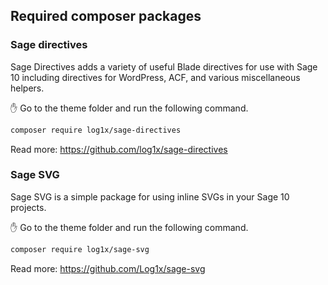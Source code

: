 ## Required composer packages

### Sage directives

Sage Directives adds a variety of useful Blade directives for use with Sage 10 including directives for WordPress, ACF, and various miscellaneous helpers.

:hand: Go to the theme folder and run the following command.

```bash
composer require log1x/sage-directives
```

Read more:
https://github.com/log1x/sage-directives

### Sage SVG

Sage SVG is a simple package for using inline SVGs in your Sage 10 projects.

:hand: Go to the theme folder and run the following command.

```bash
composer require log1x/sage-svg
```

Read more:
https://github.com/Log1x/sage-svg
